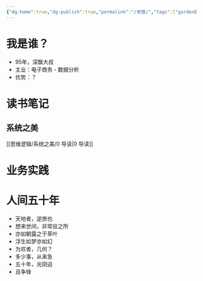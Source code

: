 ```yaml
---
{"dg-home":true,"dg-publish":true,"permalink":"/老狼/","tags":["gardenEntry"],"dgPassFrontmatter":true,"noteIcon":"","created":"2023-09-23T07:51:56.061+08:00","updated":"2023-09-23T12:43:29.612+08:00"}
---
```



# 我是谁？

- 95年，深飘大叔
- 主业：电子商务 - 数据分析
- 优势：？

# 读书笔记

## 系统之美

[[思维逻辑/系统之美/0 导读\|0 导读]]

# 业务实践


# 人间五十年

- 天地者，逆旅也
- 想来世间，非常驻之所
- 亦如朝露之于草叶
- 浮生如梦亦如幻
- 为欢者，几何？
- 多少事，从来急
- 五十年，光阴迫
- 且争锋
